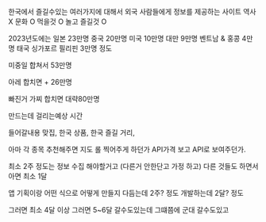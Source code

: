  한국에서 즐길수있는 여러가지에 대해서 외국 사람들에게 정보를 제공하는 사이트
 역사 X 
 문화 O  먹을것 O  놀고 즐길것 O

2023년도에는
일본 23만명
중국 20만명
미국 10만명
대만 9만명
벤트남 & 홍콩 4만명
태국 싱가포르 필리핀 3만명
정도

미중일 합쳐서 53만명

아레 합치면  + 26만명

빠진거 가찌 합치면 대략80만명


만드는데 걸리는예상 시간

들어갈내용
맞집, 한국 상품, 한국 즐길 거리,

아마 각 종목 추천해주면 
지도 롤 찍어주게 하던가 API가격 보고 API로 보여주던가.


최소 2주 정도는 정보 수집 해야할거고 (다른거 안한단고 가정 하고)
다른 것들도 하면서 아면 최소 1달

앱 기획이랑 어떤 식으로 어떻게 만들지 다듬는데 2주? 정도
개발하는데 2달? 정도

그러면 최소 4달 이상
그러면 5~6달 갈수도있는데
그떄쯤에 군대 갈수도있고
